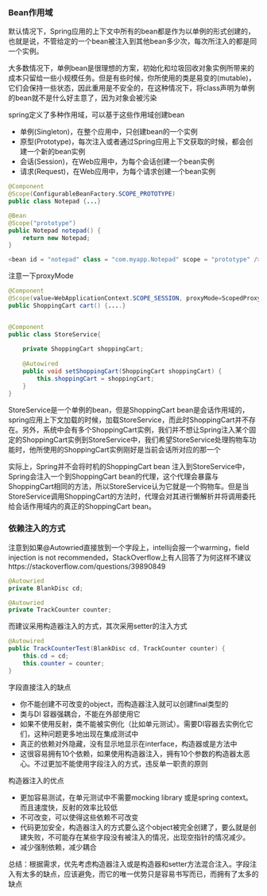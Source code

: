 ### Bean作用域

默认情况下，Spring应用的上下文中所有的bean都是作为以单例的形式创建的，也就是说，不管给定的一个bean被注入到其他bean多少次，每次所注入的都是同一个实例。

大多数情况下，单例bean是很理想的方案，初始化和垃圾回收对象实例所带来的成本只留给一些小规模任务。但是有些时候，你所使用的类是易变的(mutable)，它们会保持一些状态，因此重用是不安全的，在这种情况下，将class声明为单例的bean就不是什么好主意了，因为对象会被污染

spring定义了多种作用域，可以基于这些作用域创建bean

-   单例(Singleton)，在整个应用中，只创建bean的一个实例
-   原型(Prototype)，每次注入或者通过Spring应用上下文获取的时候，都会创建一个新的bean实例
-   会话(Session)，在Web应用中，为每个会话创建一个bean实例
-   请求(Request)，在Web应用中，为每个请求创建一个bean实例

```java
@Component
@Scope(ConfigurableBeanFactory.SCOPE_PROTOTYPE)
public class Notepad {...}

@Bean
@Scope("prototype")
public Notepad notepad() {
  	return new Notepad;
}

<bean id = "notepad" class = "com.myapp.Notepad" scope = "prototype" />
```
注意一下proxyMode

```java
@Component
@Scope(value=WebApplicationContext.SCOPE_SESSION, proxyMode=ScopedProxyMode.INTERFACES)
public ShoppingCart cart() {....}


@Component
public class StoreService{
  	
  	private ShoppingCart shoppingCart;
  	
  	@Autowired
  	public void setShoppingCart(ShoppingCart shoppingCart) {
      	this.shoppingCart = shoppingCart;
  	}
}
```

StoreService是一个单例的bean，但是ShoppingCart bean是会话作用域的，spring应用上下文加载的时候，加载StoreService，而此时ShoppingCart并不存在。另外，系统中会有多个ShoppingCart实例，我们并不想让Spring注入某个固定的ShoppingCart实例到StoreService中，我们希望StoreService处理购物车功能时，他所使用的ShoppingCart实例刚好是当前会话所对应的那一个

实际上，Spring并不会将时机的ShoppingCart  bean 注入到StoreService中，Spring会注入一个到ShoppingCart bean的代理，这个代理会暴露与ShoppingCart相同的方法，所以StoreService认为它就是一个购物车。但是当StoreService调用ShoppingCart的方法时，代理会对其进行懒解析并将调用委托给会话作用域内的真正的ShoppingCart bean。

### 依赖注入的方式

注意到如果@Autowried直接放到一个字段上，intellij会报一个warming，field injection is not recommended，StackOverflow上有人回答了为何这样不建议https://stackoverflow.com/questions/39890849

```java
@Autowried
private BlankDisc cd;

@Autowried
private TrackCounter counter;
```

而建议采用构造器注入的方式，其次采用setter的注入方式

```java
@Autowired
public TrackCounterTest(BlankDisc cd, TrackCounter counter) {
    this.cd = cd;
    this.counter = counter;
}
```

字段直接注入的缺点

-   你不能创建不可改变的object，而构造器注入就可以创建final类型的
-   类与DI 容器强耦合，不能在外部使用它
-   如果不使用反射，类不能被实例化（比如单元测试）。需要DI容器去实例化它们，这种问题更多地出现在集成测试中
-   真正的依赖对外隐藏，没有显示地显示在interface，构造器或是方法中
-   这很容易拥有10个依赖，如果使用构造器注入，拥有10个参数的构造器太恶心。不过更加不能使用字段注入的方式，违反单一职责的原则

构造器注入的优点

-   更加容易测试，在单元测试中不需要mocking library 或是spring context。而且速度快，反射的效率比较低
-   不可改变，可以使得这些依赖不可改变
-   代码更加安全，构造器注入的方式要么这个object被完全创建了，要么就是创建失败，不可能存在某些字段没有被注入的情况，出现空指针的情况减少。
-   减少强制依赖，减少耦合

总结：根据需求，优先考虑构造器注入或是构造器和setter方法混合注入。字段注入有太多的缺点，应该避免，而它的唯一优势只是容易书写而已，而拥有了太多的缺点